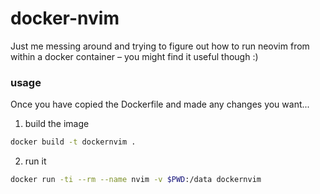 # docker-nvim
Just me messing around and trying to figure out how to run neovim from within a docker container – you might find it useful though :)
### usage
Once you have copied the Dockerfile and made any changes you want...
1) build the image
```bash
docker build -t dockernvim .
```
2) run it
```bash
docker run -ti --rm --name nvim -v $PWD:/data dockernvim
```
